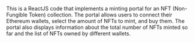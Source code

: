 This is a ReactJS code that implements a minting portal for an NFT (Non-Fungible Token) collection. The portal allows users to connect their Ethereum wallets, select the amount of NFTs to mint, and buy them. The portal also displays information about the total number of NFTs minted so far and the list of NFTs owned by different wallets.
